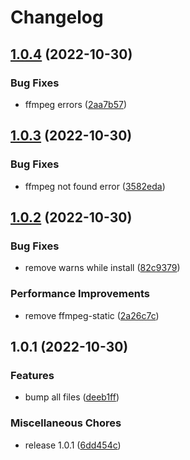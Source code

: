 # Changelog

## [1.0.4](https://github.com/EvolutionX-10/Ariaa/compare/v1.0.3...v1.0.4) (2022-10-30)


### Bug Fixes

* ffmpeg errors ([2aa7b57](https://github.com/EvolutionX-10/Ariaa/commit/2aa7b577b5f4df062dd3e955c9e82ce5161e714c))

## [1.0.3](https://github.com/EvolutionX-10/Ariaa/compare/v1.0.2...v1.0.3) (2022-10-30)


### Bug Fixes

* ffmpeg not found error ([3582eda](https://github.com/EvolutionX-10/Ariaa/commit/3582eda8899ce28fc36bc15b42558f517fc7ab5c))

## [1.0.2](https://github.com/EvolutionX-10/Ariaa/compare/v1.0.1...v1.0.2) (2022-10-30)


### Bug Fixes

* remove warns while install ([82c9379](https://github.com/EvolutionX-10/Ariaa/commit/82c93791560c726f97f8ee261be1d96fbbd7906c))


### Performance Improvements

* remove ffmpeg-static ([2a26c7c](https://github.com/EvolutionX-10/Ariaa/commit/2a26c7c425c919ae90763c4fc8e6980289c9dc62))

## 1.0.1 (2022-10-30)


### Features

* bump all files ([deeb1ff](https://github.com/EvolutionX-10/Ariaa/commit/deeb1ffe54eff18fb1bfdcc8780fd9ab29506f4f))


### Miscellaneous Chores

* release 1.0.1 ([6dd454c](https://github.com/EvolutionX-10/Ariaa/commit/6dd454cfd78ada75c65c84b09bff1c8c128e8cc8))
